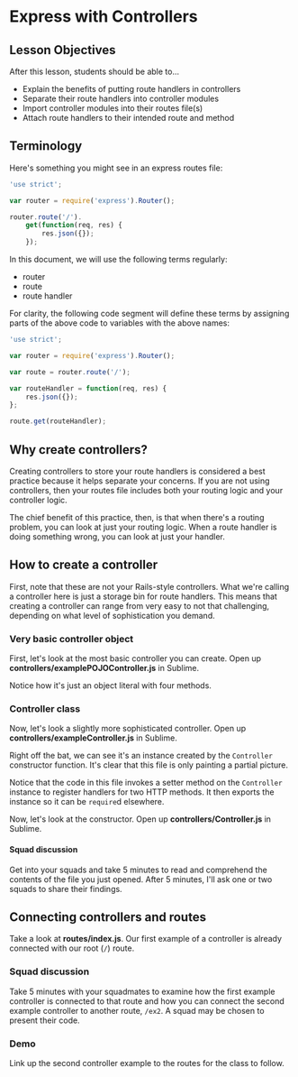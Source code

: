 # Express with Controllers

## Lesson Objectives

After this lesson, students should be able to...

* Explain the benefits of putting route handlers in controllers
* Separate their route handlers into controller modules
* Import controller modules into their routes file(s)
* Attach route handlers to their intended route and method

## Terminology

Here's something you might see in an express routes file:

```js
'use strict';

var router = require('express').Router();

router.route('/').
    get(function(req, res) {
        res.json({});
    });
```

In this document, we will use the following terms 
regularly:
* router
* route
* route handler

For clarity, the following code segment will define 
these terms by assigning parts of the above code to 
variables with the above names:

```js
'use strict';

var router = require('express').Router();

var route = router.route('/');

var routeHandler = function(req, res) {
    res.json({});
};

route.get(routeHandler);
```

## Why create controllers?

Creating controllers to store your route handlers 
is considered a best practice because it helps 
separate your concerns. If you are not using 
controllers, then your routes file includes both 
your routing logic and your controller logic.

The chief benefit of this practice, then, is that 
when there's a routing problem, you can look at 
just your routing logic. When a route handler is 
doing something wrong, you can look at just your 
handler.

## How to create a controller

First, note that these are not your Rails-style 
controllers. What we're calling a controller here 
is just a storage bin for route handlers. This 
means that creating a controller can range from 
very easy to not that challenging, depending on 
what level of sophistication you demand.

### Very basic controller object

First, let's look at the most basic controller 
you can create. Open up 
**controllers/examplePOJOController.js** in 
Sublime.

Notice how it's just an object literal with four 
methods.

### Controller class

Now, let's look a slightly more sophisticated 
controller. Open up 
**controllers/exampleController.js** in Sublime.

Right off the bat, we can see it's an instance 
created by the `Controller` constructor function. 
It's clear that this file is only painting a 
partial picture.

Notice that the code in this file invokes a setter 
method on the `Controller` instance to register 
handlers for two HTTP methods. It then exports 
the instance so it can be `require`d elsewhere.

Now, let's look at the constructor. Open up 
**controllers/Controller.js** in Sublime.

#### Squad discussion

Get into your squads and take 5 minutes to 
read and comprehend the contents of the file 
you just opened. After 5 minutes, I'll ask 
one or two squads to share their findings.

## Connecting controllers and routes

Take a look at **routes/index.js**. Our first 
example of a controller is already connected 
with our root (`/`) route.

### Squad discussion

Take 5 minutes with your squadmates to examine 
how the first example controller is connected to 
that route and how you can connect the second 
example controller to another route, `/ex2`. A 
squad may be chosen to present their code.

### Demo

Link up the second controller example to the 
routes for the class to follow.

